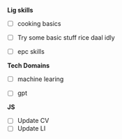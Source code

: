 
**Lig skills**
- [ ] cooking basics 
- [ ] Try some basic stuff rice daal idly 
- [ ] epc skills


**Tech Domains**
- [ ] machine learing 
- [ ] gpt


**JS**  
- [ ] Update CV
- [ ] Update LI
